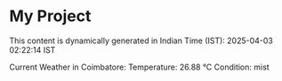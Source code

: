 # My Project

This content is dynamically generated in Indian Time (IST): 2025-04-03 02:22:14 IST


Current Weather in Coimbatore:
Temperature: 26.88 °C
Condition: mist
